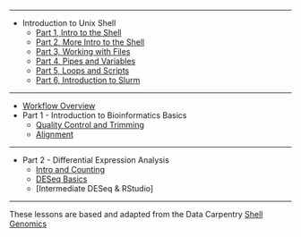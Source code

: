 ****

* Introduction to Unix Shell
  * [Part 1, Intro to the Shell](https://joiry.github.io/HSL_Carp/Shell_Intro_01)
  * [Part 2, More Intro to the Shell](https://joiry.github.io/HSL_Carp/Shell_Intro_02)
  * [Part 3, Working with Files](https://joiry.github.io/HSL_Carp/Working_with_Files_03)
  * [Part 4, Pipes and Variables](https://joiry.github.io/HSL_Carp/Pipes_and_Variables_04)
  * [Part 5, Loops and Scripts](https://joiry.github.io/HSL_Carp/loop_script_05)
  * [Part 6, Introduction to Slurm](https://joiry.github.io/HSL_Carp/slurm)
  
****
  
* [Workflow Overview](https://joiry.github.io/HSL_Carp/workflow)
* Part 1 - Introduction to Bioinformatics Basics
    * [Quality Control and Trimming](https://joiry.github.io/HSL_Carp/qc_trim)
    * [Alignment](https://joiry.github.io/HSL_Carp/align)
    
***

  * Part 2 - Differential Expression Analysis
    * [Intro and Counting](https://joiry.github.io/HSL_Carp/counting)
    * [DESeq Basics](https://joiry.github.io/HSL_Carp/deseq2)
    * [Intermediate DESeq & RStudio]  
  
  
****
  
These lessons are based and adapted from the Data Carpentry [Shell Genomics](https://datacarpentry.org/shell-genomics/
) 
